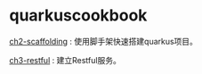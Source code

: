 # quarkuscookbook

[ch2-scaffolding](./ch2-scaffolding/README.md) : 使用脚手架快速搭建quarkus项目。

[ch3-restful](./ch3-restful) : 建立Restful服务。

